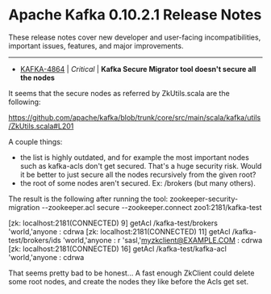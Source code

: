 
<!---
# Licensed to the Apache Software Foundation (ASF) under one
# or more contributor license agreements.  See the NOTICE file
# distributed with this work for additional information
# regarding copyright ownership.  The ASF licenses this file
# to you under the Apache License, Version 2.0 (the
# "License"); you may not use this file except in compliance
# with the License.  You may obtain a copy of the License at
#
#     http://www.apache.org/licenses/LICENSE-2.0
#
# Unless required by applicable law or agreed to in writing, software
# distributed under the License is distributed on an "AS IS" BASIS,
# WITHOUT WARRANTIES OR CONDITIONS OF ANY KIND, either express or implied.
# See the License for the specific language governing permissions and
# limitations under the License.
-->
# Apache Kafka  0.10.2.1 Release Notes

These release notes cover new developer and user-facing incompatibilities, important issues, features, and major improvements.


---

* [KAFKA-4864](https://issues.apache.org/jira/browse/KAFKA-4864) | *Critical* | **Kafka Secure Migrator tool doesn\'t secure all the nodes**

It seems that the secure nodes as referred by ZkUtils.scala are the following:

https://github.com/apache/kafka/blob/trunk/core/src/main/scala/kafka/utils/ZkUtils.scala#L201

A couple things:
- the list is highly outdated, and for example the most important nodes such as kafka-acls don\'t get secured. That\'s a huge security risk. Would it be better to just secure all the nodes recursively from the given root?
- the root of some nodes aren\'t secured. Ex: /brokers (but many others).

The result is the following after running the tool:
zookeeper-security-migration --zookeeper.acl secure --zookeeper.connect zoo1:2181/kafka-test

[zk: localhost:2181(CONNECTED) 9] getAcl /kafka-test/brokers
\'world,\'anyone
: cdrwa
[zk: localhost:2181(CONNECTED) 11] getAcl /kafka-test/brokers/ids
\'world,\'anyone
: r
\'sasl,\'myzkclient@EXAMPLE.COM
: cdrwa
[zk: localhost:2181(CONNECTED) 16] getAcl /kafka-test/kafka-acl
\'world,\'anyone
: cdrwa

That seems pretty bad to be honest... A fast enough ZkClient could delete some root nodes, and create the nodes they like before the Acls get set.



